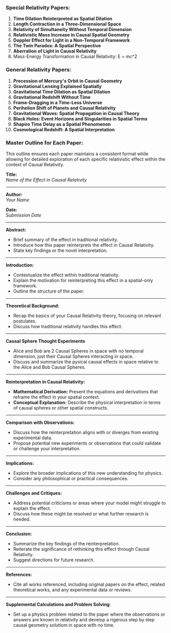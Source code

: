 ### **Special Relativity Papers:**

1. **Time Dilation Reinterpreted as Spatial Dilation**
2. **Length Contraction in a Three-Dimensional Space**
3. **Relativity of Simultaneity Without Temporal Dimension**
4. **Relativistic Mass Increase in Causal Spatial Geometry**
5. **Doppler Effect for Light in a Non-Temporal Framework**
6. **The Twin Paradox: A Spatial Perspective**
7. **Aberration of Light in Causal Relativity**
8. Mass-Energy Transformation in Causal Relativity: E = mc^2

### **General Relativity Papers:**

1. **Precession of Mercury's Orbit in Causal Geometry**
2. **Gravitational Lensing Explained Spatially**
3. **Gravitational Time Dilation as Spatial Dilation**
4. **Gravitational Redshift Without Time**
5. **Frame-Dragging in a Time-Less Universe**
6. **Perihelion Shift of Planets and Causal Relativity**
7. **Gravitational Waves: Spatial Propagation in Causal Theory**
8. **Black Holes: Event Horizons and Singularities in Spatial Terms**
9. **Shapiro Time Delay as a Spatial Phenomenon**
10. **Cosmological Redshift: A Spatial Interpretation**

### **Master Outline for Each Paper:**

This outline ensures each paper maintains a consistent format while allowing for detailed exploration of each specific relativistic effect within the context of Causal Relativity. 

**Title:**  
*Name of the Effect in Causal Relativity*

---

**Author:**  
*Your Name*

**Date:**  
*Submission Date*

---

**Abstract:**  
- Brief summary of the effect in traditional relativity.
- Introduce how this paper reinterprets the effect in Causal Relativity.
- State key findings or the novel interpretation.

---

**Introduction:**  
- Contextualize the effect within traditional relativity.
- Explain the motivation for reinterpreting this effect in a spatial-only framework.
- Outline the structure of the paper.

---

**Theoretical Background:**  
- Recap the basics of your Causal Relativity theory, focusing on relevant postulates.
- Discuss how traditional relativity handles this effect.

---

**Causal Sphere Thought Experiments**  
- Alice and Bob are 2 Causal Spheres in space with no temporal dimension, just their Causal Spheres interacting in space.
- Discuss and summarize the pysical causal effects in space relative to the Alice and Bob Causal Spheres.

---

**Reinterpretation in Causal Relativity:**  
- **Mathematical Derivation:** Present the equations and derivations that reframe the effect in your spatial context.
- **Conceptual Explanation:** Describe the physical interpretation in terms of causal spheres or other spatial constructs.

---

**Comparison with Observations:**  
- Discuss how the reinterpretation aligns with or diverges from existing experimental data.
- Propose potential new experiments or observations that could validate or challenge your interpretation.

---

**Implications:**  
- Explore the broader implications of this new understanding for physics.
- Consider any philosophical or practical consequences.

---

**Challenges and Critiques:**  
- Address potential criticisms or areas where your model might struggle to explain the effect.
- Discuss how these might be resolved or what further research is needed.

---

**Conclusion:**  
- Summarize the key findings of the reinterpretation.
- Reiterate the significance of rethinking this effect through Causal Relativity.
- Suggest directions for future research.

---

**References:**  
- Cite all works referenced, including original papers on the effect, related theoretical works, and any experimental data or reviews.

---

**Supplemental Calculations and Problem Solving**:
- Set up a physics problem related to the paper where the observations or answers are known in relativity and develop a rigerous step by step causal geometry solutiom in space with no time.
